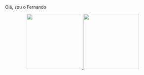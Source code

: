 Olá, sou o Fernando
<div align="center">
  <a href="https://github.com/fernandobanhos">
  <img height="180em" src="https://github-readme-stats.vercel.app/api?username=fernandobanhos&show_icons=true&theme=dracula&include_all_commits=true&count_private=true"/>
  <img height="180em" src="https://github-readme-stats.vercel.app/api/top-langs/?username=fernandobanhos&layout=compact&langs_count=7&theme=dracula"/>
</div>
